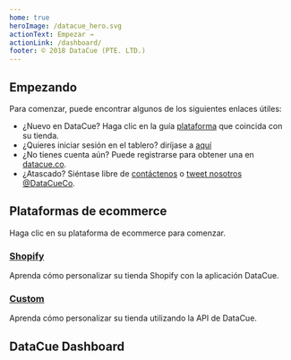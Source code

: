 ```yaml
---
home: true
heroImage: /datacue_hero.svg
actionText: Empezar →
actionLink: /dashboard/
footer: © 2018 DataCue (PTE. LTD.)
---
```


## Empezando

Para comenzar, puede encontrar algunos de los siguientes enlaces útiles:

- ¿Nuevo en DataCue? Haga clic en la guía [plataforma](#plataformas-de-ecommerce) que coincida con su tienda.
- ¿Quieres iniciar sesión en el tablero? diríjase a [aquí](https://app.datacue.co/)
- ¿No tienes cuenta aún? Puede registrarse para obtener una en [datacue.co](https://datacue.co/sign-up).
- ¿Atascado? Siéntase libre de [contáctenos](https://datacue.co/contact) o [tweet nosotros @DataCueCo](https://twitter.com/datacueco).

## Plataformas de ecommerce

Haga clic en su plataforma de ecommerce para comenzar.

### [Shopify](/shopify/)
Aprenda cómo personalizar su tienda Shopify con la aplicación DataCue.

### [Custom](/custom/)
Aprenda cómo personalizar su tienda utilizando la API de DataCue.

## DataCue Dashboard

<ArticleIndex type="dashboard" lang="es" />
